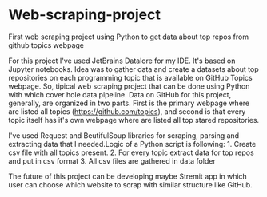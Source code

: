 # Web-scraping-project
First web scraping project using Python to get data about top repos from github topics  webpage


For this project I've used JetBrains Datalore for my IDE. It's based on Jupyter notebooks.
Idea was to gather data and create a datasets about top repositories on each programming topic that is available on GitHub Topics webpage. So, tipical web scraping project that can be done using Python with which cover hole data pipeline. Data on GitHub for this project, generally, are organized in two parts. First is the primary webpage where are listed all topics (https://github.com/topics), and second is that every topic itself has it's own webpage where are listed all top stared repositories. 

I've used Request and BeutifulSoup libraries for scraping, parsing and extracting data that I needed.Logic of a Python script is following: 
    1. Create csv file with all topics present.
    2. For every topic extract data for top repos and put in csv format
    3. All csv files are gathered in data folder 

The future of this project can be developing maybe Stremit app in which user can choose which website to scrap with similar structure like GitHub.  

